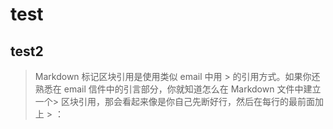 # test

## test2

> Markdown 标记区块引用是使用类似 email 中用 > 的引用方式。如果你还熟悉在 email 信件中的引言部分，你就知道怎么在 Markdown 文件中建立一个> 区块引用，那会看起来像是你自己先断好行，然后在每行的最前面加上 > ：
